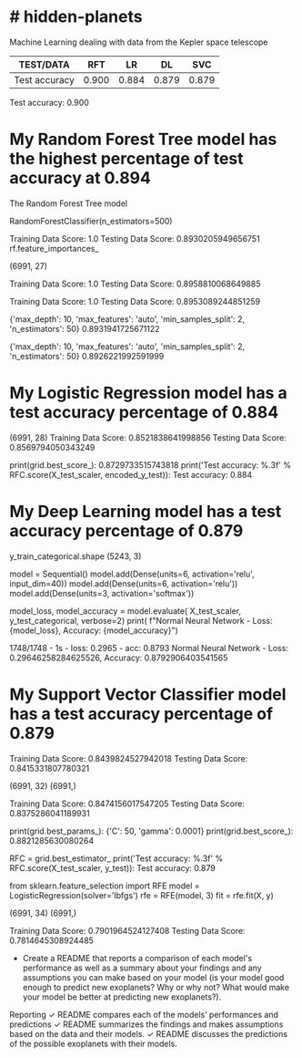 # # hidden-planets
Machine Learning dealing with data from the Kepler space telescope



TEST/DATA| RFT | LR | DL | SVC |
---------|-----|----|----|-----|
Test accuracy| 0.900| 0.884| 0.879| 0.879


Test accuracy: 0.900

# My Random Forest Tree model has the highest percentage of test accuracy at 0.894

The Random Forest Tree model 

RandomForestClassifier(n_estimators=500)

Training Data Score: 1.0
Testing Data Score: 0.8930205949656751
 rf.feature_importances_
 
 (6991, 27)
 
Training Data Score: 1.0
Testing Data Score: 0.8958810068649885


Training Data Score: 1.0
Testing Data Score: 0.8953089244851259

{'max_depth': 10, 'max_features': 'auto', 'min_samples_split': 2, 'n_estimators': 50}
0.8931941725671122

{'max_depth': 10, 'max_features': 'auto', 'min_samples_split': 2, 'n_estimators': 50}
0.8926221992591999


# My Logistic Regression model has a test accuracy percentage of 0.884

(6991, 28)
Training Data Score: 0.8521838641998856
Testing Data Score: 0.8569794050343249


print(grid.best_score_): 0.8729733515743818
print('Test accuracy: %.3f' % RFC.score(X_test_scaler, encoded_y_test)): Test accuracy: 0.884


# My Deep Learning model has a test accuracy percentage of 0.879

y_train_categorical.shape (5243, 3)

model = Sequential()
model.add(Dense(units=6, activation='relu', input_dim=40))
model.add(Dense(units=6, activation='relu'))
model.add(Dense(units=3, activation='softmax'))

model_loss, model_accuracy = model.evaluate(
    X_test_scaler, y_test_categorical, verbose=2)
print(
    f"Normal Neural Network - Loss: {model_loss}, Accuracy: {model_accuracy}")

1748/1748 - 1s - loss: 0.2965 - acc: 0.8793
Normal Neural Network - Loss: 0.29646258284625526, Accuracy: 0.8792906403541565



# My Support Vector Classifier model has a test accuracy percentage of 0.879

Training Data Score: 0.8439824527942018
Testing Data Score: 0.8415331807780321


(6991, 32) (6991,)

Training Data Score: 0.8474156017547205
Testing Data Score: 0.8375286041189931

print(grid.best_params_):  {'C': 50, 'gamma': 0.0001}
print(grid.best_score_):    0.8821285630080264

RFC = grid.best_estimator_
print('Test accuracy: %.3f' % RFC.score(X_test_scaler, y_test)):  Test accuracy: 0.879

from sklearn.feature_selection import RFE
model = LogisticRegression(solver='lbfgs')
rfe = RFE(model, 3)
fit = rfe.fit(X, y)


(6991, 34) (6991,)

Training Data Score: 0.7901964524127408
Testing Data Score: 0.7814645308924485

* Create a README that reports a comparison of each model's performance as well as a summary about your findings and 
any assumptions you can make based on your model (is your model good enough to predict new exoplanets? 
Why or why not? What would make your model be better at predicting new exoplanets?).

Reporting
✓ README compares each of
the models’ performances and
predictions
✓ README summarizes the
findings and makes assumptions
based on the data and their
models.
✓ README discusses the
predictions of the possible
exoplanets with their models.
